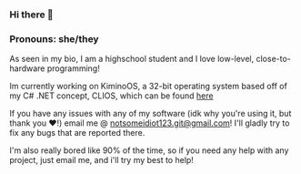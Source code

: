 ### Hi there 👋

<!--
**notsomeidiot123/notsomeidiot123** is a ✨ _special_ ✨ repository because its `README.md` (this file) appears on your GitHub profile.

Here are some ideas to get you started:

- 🔭 I’m currently working on ...
- 🌱 I’m currently learning ...
- 👯 I’m looking to collaborate on ...
- 🤔 I’m looking for help with ...
- 💬 Ask me about ...
- 📫 How to reach me: ...
- 😄 Pronouns: ...
- ⚡ Fun fact: ...
-->
### Pronouns: she/they

As seen in my bio, I am a highschool student and I love low-level, close-to-hardware programming!

Im currently working on KiminoOS, a 32-bit operating system based off of my C# .NET concept, CLIOS, which can be found [here](https://github.com/notsomeidiot123/kiminoos)

If you have any issues with any of my software (idk why you're using it, but thank you :heart:!) email me @ notsomeidiot123.git@gmail.com! I'll gladly try to fix any bugs that are reported there. 

I'm also really bored like 90% of the time, so if you need any help with any project, just email me, and i'll try my best to help!


